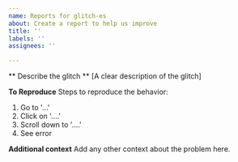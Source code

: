 ```yaml
---
name: Reports for glitch-es
about: Create a report to help us improve
title: ''
labels: ''
assignees: ''

---
```


** Describe the glitch **
[A clear description of the glitch]

**To Reproduce**
Steps to reproduce the behavior:
1. Go to '...'
2. Click on '....'
3. Scroll down to '....'
4. See error

**Additional context**
Add any other context about the problem here.
